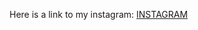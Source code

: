 
<html>
<head>
  <title>This is my first website</title>
</head>
  
<body>
  <p>Here is a link to my instagram: <a href="https://www.instagram.com/john___schwartz/?hl=en" target="_blank"> INSTAGRAM</a></p>
</body>
  
</html>

